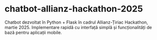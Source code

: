 # chatbot-allianz-hackathon-2025
Chatbot dezvoltat în Python + Flask în cadrul Allianz-Țiriac Hackathon, martie 2025. Implementare rapidă cu interfață simplă și funcționalități de bază pentru aplicații mobile.
